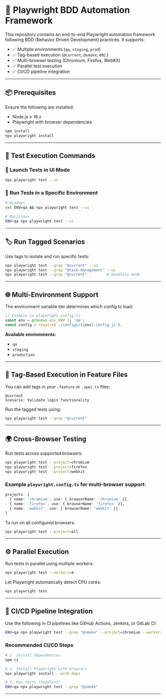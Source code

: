 # 🧪 Playwright BDD Automation Framework

This repository contains an end-to-end Playwright automation framework following BDD (Behavior Driven Development) practices. It supports:

- ✅ Multiple environments (`qa`, `staging`, `prod`)
- ✅ Tag-based execution (`@current`, `@smoke`, etc.)
- ✅ Multi-browser testing (Chromium, Firefox, WebKit)
- ✅ Parallel test execution
- ✅ CI/CD pipeline integration

---

## 📦 Prerequisites

Ensure the following are installed:

- Node.js ≥ 18.x
- Playwright with browser dependencies

```bash
npm install
npx playwright install
```

---

## 🚀 Test Execution Commands

### 🔹 Launch Tests in UI Mode

```bash
npx playwright test --ui
```

### 🔹 Run Tests in a Specific Environment

```bash
# Windows
set ENV=qa && npx playwright test --ui

# Mac/Linux
ENV=qa npx playwright test --ui
```

---

## 🏷️ Run Tagged Scenarios

Use tags to isolate and run specific tests:

```bash
npx playwright test --grep "@current" --ui
npx playwright test --grep "@task-management" --ui
npx playwright test --grep "@current"         # Headless mode
```

---

## 🌐 Multi-Environment Support

The environment variable `ENV` determines which config to load:

```ts
// Example in playwright.config.ts
const env = process.env.ENV || 'qa';
const config = require(`./configs/${env}.config.js`);
```

**Available environments:**

- `qa`
- `staging`
- `production`

---

## 🧪 Tag-Based Execution in Feature Files

You can add tags in your `.feature` or `.spec.ts` files:

```gherkin
@current
Scenario: Validate login functionality
```

Run the tagged tests using:

```bash
npx playwright test --grep "@current"
```

---

## 🌍 Cross-Browser Testing

Run tests across supported browsers:

```bash
npx playwright test --project=chromium
npx playwright test --project=firefox
npx playwright test --project=webkit
```

### Example `playwright.config.ts` for multi-browser support:

```ts
projects: [
  { name: 'chromium', use: { browserName: 'chromium' }},
  { name: 'firefox', use: { browserName: 'firefox' }},
  { name: 'webkit', use: { browserName: 'webkit' }}
]
```

To run on all configured browsers:

```bash
npx playwright test --project=all
```

---

## ⚙️ Parallel Execution

Run tests in parallel using multiple workers:

```bash
npx playwright test --workers=4
```

Let Playwright automatically detect CPU cores:

```bash
npx playwright test
```

---

## 🤖 CI/CD Pipeline Integration

Use the following in CI pipelines like GitHub Actions, Jenkins, or GitLab CI:

```bash
ENV=qa npx playwright test --grep "@smoke" --project=chromium --workers=4
```

### Recommended CI/CD Steps

```bash
# 1. Install dependencies
npm ci

# 2. Install Playwright with browsers
npx playwright install --with-deps

# 3. Run tests (headless)
ENV=qa npx playwright test --grep "@smoke"
```

---
